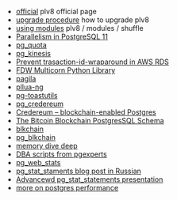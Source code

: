 

* [official](https://pgxn.org/dist/plv8/doc/plv8.html) plv8 official page
* [upgrade procedure](https://pgxn.org/dist/plv8/doc/plv8.html#Update.procedure) how to upgrade plv8
* [using modules](https://rymc.io/2016/03/22/a-deep-dive-into-plv8/) plv8 / modules / shuffle 
* [Parallelism in PostgreSQL 11](https://speakerdeck.com/macdice/parallelism-in-postgresql-11)
* [pg_quota](https://github.com/hlinnaka/pg_quota)
* [pg_kinesis](https://github.com/nickelser/pg_kinesis)
* [Prevent trasaction-id-wraparound in AWS RDS](https://aws.amazon.com/blogs/database/implement-an-early-warning-system-for-transaction-id-wraparound-in-amazon-rds-for-postgresql/)
* [FDW Multicorn Python Library](https://github.com/Kozea/Multicorn)
* [pagila](https://github.com/devrimgunduz/pagila)
* [pllua-ng](https://github.com/RhodiumToad/pllua-ng)
* [pg-toastutils](https://github.com/RhodiumToad/pg-toastutils)
* [pg_credereum](https://github.com/postgrespro/pg_credereum)
* [Credereum – blockchain-enabled Postgres](https://pgconf.ru/en/2018/110824) 
* [The Bitcoin Blockchain PostgresSQL Schema](https://grisha.org/blog/2017/12/15/blockchain-and-postgres/)
* [blkchain](https://github.com/blkchain/blkchain)
* [pg_blkchain](https://github.com/blkchain/pg_blkchain)
* [memory dive deep](https://gist.github.com/gaolizhou/3494bc20bbdc9d2c1ce7f8b19c5f5e16)
* [DBA scripts from pgexperts](https://github.com/pgexperts/pgx_scripts)
* [pg_web_stats](https://github.com/kirs/pg_web_stats)
* [pg_stat_staments blog post in Russian](http://evtuhovich.ru/blog/2013/06/28/pg-stat-statements/#comment-945382408)
* [Advancewd pg_stat_statements presentation](https://www.youtube.com/watch?v=hrBchZ_W6GE)
* [more on postgres performance](http://www.craigkerstiens.com/2013/01/10/more-on-postgres-performance/)

